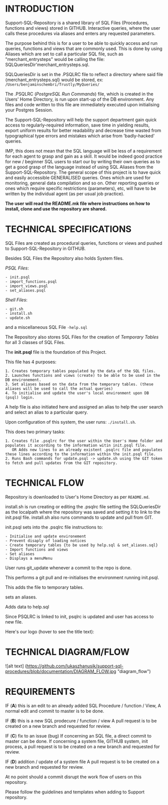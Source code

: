 # INTRODUCTION

Support-SQL-Repository is a shared library of SQL Files (Procedures, functions and views) stored in GITHUB. Interactive queries, where the user calls these procedures via aliases and enters any requested parameters.

The purpose behind this is for a user to be able to quickly access and run queries, functions and views that are commonly used. This is done by using Aliases which are set to call a particular SQL file, such as "merchant_entrysteps" would be calling the file: SQLQueriesDir'merchant_entrysteps.sql.

SQLQueriesDir is set in the .PSQLRC file to reflect a directory where said file {merchant_entrysteps.sql} would be stored, ex: ```/Users/benjaminschembri/Trustly/MyQueries/```

The .PSQLRC (_PostgreSQL Run Commands_) file, which is created in the Users' Home Directory, is run upon start-up of the DB environment. Any files and code written to this file are immediately executed upon initialising your Postgres Session.

The Support-SQL-Repository will help the support department gain quick access to regularly-required information, save time in yielding results, export uniform results for better readability and decrease time wasted from typographical type errors and mistakes which arise from 'badly-hacked' queries.

IMP, this does not mean that the SQL language will be less of a requirement for each agent to grasp and gain as a skill. It would be indeed good practice for new / beginner SQL users to start our by writing their own queries as to get a good grasp of the language instead of using SQL Aliases from the Support-SQL-Repository.
The general scope of this project is to have quick and easily accessible GENERALISED queries. Ones which are used for monitoring, general data compilation and so on. Other reporting queries or ones which require specific restrictions (parameters), etc, will have to be written by the individual agent (as per usual job practice).

**The user will read the README.mk file where instructions on how to install, clone and use the repository are shared.**





# TECHNICAL SPECIFICATIONS

SQL Files are created as procedural queries, functions or views and pushed to Support-SQL-Repository in GITHUB.

Besides SQL Files the Repository also holds System files.

_PSQL Files_:
```
- init.psql
- import_functions.psql
- import_views.psql
- set_aliases.psql
```

_Shell Files_:
```
- git.sh
- install.sh
- update.sh
```

and a miscellaneous SQL File ```-help.sql```

The Repository also stores SQL Files for the creation of _Temporary Tables_ for all 3 classes of SQL Files.


The **init.psql** file is the foundation of this  Project.

This file has 4 purposes:
```
1. Creates temporary tables populated by the data of the SQL files.
2. Launches functions and views (create) to be able to be used in the DB environement.
3. Set aliases based on the data from the temporary tables. (these aliases will be used to call the actual queries)
4. To initialise and update the user's local environment upon DB (psql) login.
```

A help file is also initiated here and assigned an alias to help the user search and select an alias to a particular query.


Upon configuration of this system, the user runs: ```./install.sh```.

This does two primary tasks:
```
1. Creates file .psqlrc for the user within the User's Home folder and populates it according to the information witin init.psql file.
   OR Adds new lines to an already existent .psqlrc file and populates these lines according to the information within the init.psql file.
2. Runs Bash commands for update.psql -> update.sh using the GIT token to fetch and pull updates from the GIT repository.
```


# TECHNICAL FLOW

Repository is downloaded to User's Home Directory as per ```README.md```.

install.sh is run creating or editing the .psqlrc file setting the SQLQueriesDir as the localpath where the repository was saved and setting it to link to the init.psql file.
install.sh also runs commands to update and pull from GIT.

init.psql sets into the .psqlrc file instructions to:
```
- Initialise and update environement
- Prevent disaply of loading notices
- Create temporary tables {to be used by help.sql & set_aliases.sql}
- Import functions and views
- Set aliases
- Displays a menuMenu
```

User runs git_update whenever a commit to the repo is done.

This performs a git pull and re-initialises the environment running init.psql.

This adds the file to  temporary tables.

sets an aliases.

Adds data to help.sql

Since PSQLRC is linked to init, psqlrc is updated and user has access to new file.

Here's our logo (hover to see the title text):


# TECHNICAL DIAGRAM/FLOW
![alt text] (https://github.com/lukaszhanusik/support-sql-procedures/blob/documentation/DIAGRAM_FLOW.jpg "diagram_flow")


# REQUIREMENTS

IF (**A**) this is an edit to an already added SQL Procedure / function / View,
  A normal edit and commit to master is to be done.

IF (**B**) this is a new SQL prodecure / function /  view
  A pull request is to be created on a new branch and requested for review.

IF (**C**) fix to an issue (bug)
  If concerning an SQL file, a direct commit to master can be done.
  If concerning a system file, GITHUB system, init process, a pull request is to be created on a new branch and requested for review.

IF (**D**) addition / update of a system file
  A pull request is to be created on a new branch and requested for review.

At no point should a commit disrupt the work flow of users on this repository.

Please follow the guidelines and templates when adding to Support repository.
